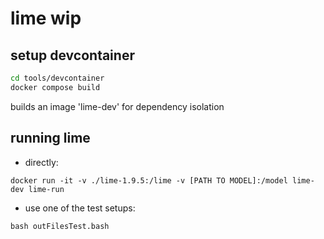 # lime wip

## setup devcontainer

```bash
cd tools/devcontainer
docker compose build
```
builds an image 'lime-dev' for dependency isolation

## running lime

* directly:

`docker run -it -v ./lime-1.9.5:/lime -v [PATH TO MODEL]:/model lime-dev lime-run`

* use one of the test setups:

`bash outFilesTest.bash`

